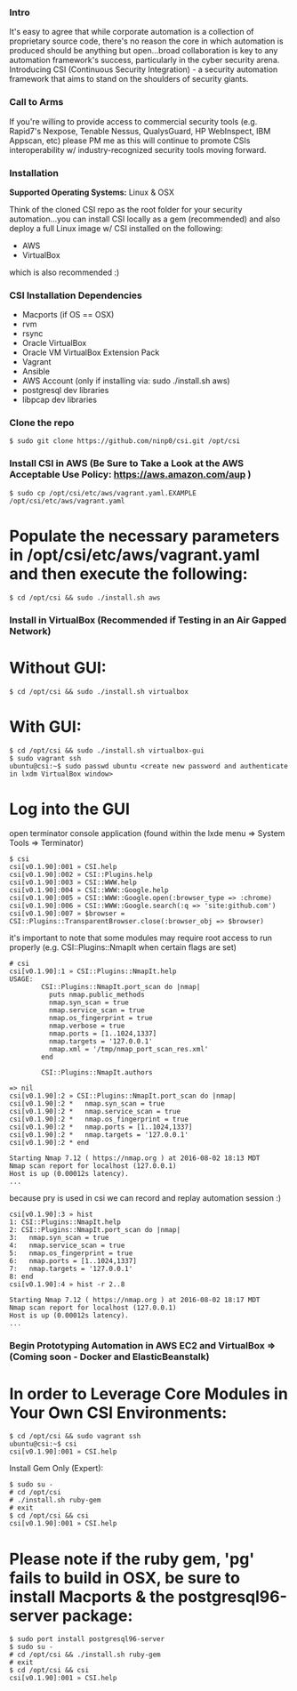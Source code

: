 ### **Intro** ###
It's easy to agree that while corporate automation is a collection of proprietary source code, there's no reason the core in which automation is produced should be anything but open...broad collaboration is key to any automation framework's success, particularly in the cyber security arena.  Introducing CSI (Continuous Security Integration) - a security automation framework that aims to stand on the shoulders of security giants.

### **Call to Arms** ###
If you're willing to provide access to commercial security tools (e.g. Rapid7's Nexpose, Tenable Nessus, QualysGuard, HP WebInspect, IBM Appscan, etc) please PM me as this will continue to promote CSIs interoperability w/ industry-recognized security tools moving forward.

### **Installation** ###
**Supported Operating Systems:** Linux & OSX

Think of the cloned CSI repo as the root folder for your security automation...you can install CSI locally as a gem (recommended) and also deploy a full Linux image w/ CSI installed on the following:

  - AWS
  - VirtualBox

which is also recommended :)


### **CSI Installation Dependencies** ###
  - Macports (if OS == OSX)
  - rvm
  - rsync
  - Oracle VirtualBox
  - Oracle VM VirtualBox Extension Pack
  - Vagrant
  - Ansible
  - AWS Account (only if installing via: sudo ./install.sh aws)
  - postgresql dev libraries
  - libpcap dev libraries

### **Clone the repo** ###

 `$ sudo git clone https://github.com/ninp0/csi.git /opt/csi`

### **Install CSI in AWS (Be Sure to Take a Look at the AWS Acceptable Use Policy: https://aws.amazon.com/aup )** ###

  `$ sudo cp /opt/csi/etc/aws/vagrant.yaml.EXAMPLE /opt/csi/etc/aws/vagrant.yaml`
  
  # Populate the necessary parameters in /opt/csi/etc/aws/vagrant.yaml and then execute the following:

  `$ cd /opt/csi && sudo ./install.sh aws`

### **Install in VirtualBox (Recommended if Testing in an Air Gapped Network)** ###
  # Without GUI:

 `$ cd /opt/csi && sudo ./install.sh virtualbox`

  # With GUI:

  ```
  $ cd /opt/csi && sudo ./install.sh virtualbox-gui
  $ sudo vagrant ssh
  ubuntu@csi:~$ sudo passwd ubuntu <create new password and authenticate in lxdm VirtualBox window>
  ```
  
  # Log into the GUI

  open terminator console application (found within the lxde menu => System Tools => Terminator)

  ```
  $ csi
  csi[v0.1.90]:001 » CSI.help
  csi[v0.1.90]:002 » CSI::Plugins.help
  csi[v0.1.90]:003 » CSI::WWW.help
  csi[v0.1.90]:004 » CSI::WWW::Google.help
  csi[v0.1.90]:005 » CSI::WWW::Google.open(:browser_type => :chrome)
  csi[v0.1.90]:006 » CSI::WWW::Google.search(:q => 'site:github.com')
  csi[v0.1.90]:007 » $browser = CSI::Plugins::TransparentBrowser.close(:browser_obj => $browser)
  ```

  it's important to note that some modules may require root access to run properly (e.g. CSI::Plugins::NmapIt when certain flags are set)

  ```
  # csi
  csi[v0.1.90]:1 » CSI::Plugins::NmapIt.help
  USAGE:
          CSI::Plugins::NmapIt.port_scan do |nmap|
            puts nmap.public_methods
            nmap.syn_scan = true
            nmap.service_scan = true
            nmap.os_fingerprint = true
            nmap.verbose = true
            nmap.ports = [1..1024,1337]
            nmap.targets = '127.0.0.1'
            nmap.xml = '/tmp/nmap_port_scan_res.xml'
          end

          CSI::Plugins::NmapIt.authors
        
  => nil
  csi[v0.1.90]:2 » CSI::Plugins::NmapIt.port_scan do |nmap|
  csi[v0.1.90]:2 *   nmap.syn_scan = true
  csi[v0.1.90]:2 *   nmap.service_scan = true
  csi[v0.1.90]:2 *   nmap.os_fingerprint = true
  csi[v0.1.90]:2 *   nmap.ports = [1..1024,1337]
  csi[v0.1.90]:2 *   nmap.targets = '127.0.0.1'
  csi[v0.1.90]:2 * end  

  Starting Nmap 7.12 ( https://nmap.org ) at 2016-08-02 18:13 MDT
  Nmap scan report for localhost (127.0.0.1)
  Host is up (0.00012s latency).
  ...
  ```

  because pry is used in csi we can record and replay automation session :)

  ```
  csi[v0.1.90]:3 » hist
  1: CSI::Plugins::NmapIt.help
  2: CSI::Plugins::NmapIt.port_scan do |nmap|
  3:   nmap.syn_scan = true
  4:   nmap.service_scan = true
  5:   nmap.os_fingerprint = true
  6:   nmap.ports = [1..1024,1337]
  7:   nmap.targets = '127.0.0.1'
  8: end
  csi[v0.1.90]:4 » hist -r 2..8

  Starting Nmap 7.12 ( https://nmap.org ) at 2016-08-02 18:17 MDT
  Nmap scan report for localhost (127.0.0.1)
  Host is up (0.00012s latency).
  ...
  ```

### **Begin Prototyping Automation in AWS EC2 and VirtualBox => (Coming soon - Docker and ElasticBeanstalk)** ###
  # In order to Leverage Core Modules in Your Own CSI Environments:

  ```
  $ cd /opt/csi && sudo vagrant ssh
  ubuntu@csi:~$ csi
  csi[v0.1.90]:001 » CSI.help
  ```
  
Install Gem Only (Expert):

  ```
  $ sudo su -
  # cd /opt/csi
  # ./install.sh ruby-gem
  # exit
  $ cd /opt/csi && csi
  csi[v0.1.90]:001 » CSI.help
  ```

  # Please note if the ruby gem, 'pg' fails to build in OSX, be sure to install Macports & the postgresql96-server package:

  ```
  $ sudo port install postgresql96-server
  $ sudo su -
  # cd /opt/csi && ./install.sh ruby-gem
  # exit
  $ cd /opt/csi && csi
  csi[v0.1.90]:001 » CSI.help
  ```
